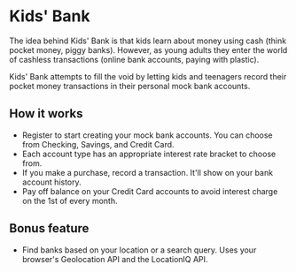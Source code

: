 # Kids' Bank

The idea behind Kids' Bank is that kids learn about money using cash (think pocket money, piggy banks). However, as young adults they enter the world of cashless transactions (online bank accounts, paying with plastic). 

Kids' Bank attempts to fill the void by letting kids and teenagers record their pocket money transactions in their personal mock bank accounts.

## How it works

- Register to start creating your mock bank accounts. You can choose from Checking, Savings, and Credit Card.
- Each account type has an appropriate interest rate bracket to choose from.
- If you make a purchase, record a transaction. It'll show on your bank account history.
- Pay off balance on your Credit Card accounts to avoid interest charge on the 1st of every month.

## Bonus feature
- Find banks based on your location or a search query. Uses your browser's Geolocation API and the LocationIQ API. 
